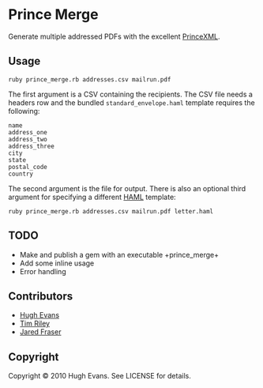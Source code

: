 Prince Merge
============

Generate multiple addressed PDFs with the excellent [PrinceXML](http://princexml.com).

Usage
-----

    ruby prince_merge.rb addresses.csv mailrun.pdf

The first argument is a CSV containing the recipients. The CSV file needs a headers row and the bundled ``standard_envelope.haml`` template requires the following:

    name
    address_one
    address_two
    address_three
    city
    state
    postal_code
    country

The second argument is the file for output. There is also an optional third argument for specifying a different [HAML](http://haml-lang.com) template:

    ruby prince_merge.rb addresses.csv mailrun.pdf letter.haml

TODO
----

* Make and publish a gem with an executable +prince_merge+
* Add some inline usage
* Error handling

Contributors
------------

* [Hugh Evans](http://github.com/hughevans)
* [Tim Riley](http://github.com/timriley)
* [Jared Fraser](http://github.com/modsognir)

Copyright
---------

Copyright © 2010 Hugh Evans. See LICENSE for details.